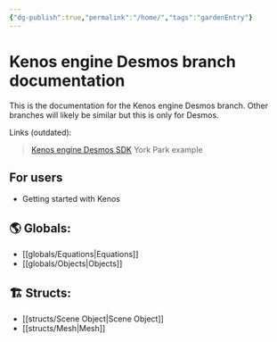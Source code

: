 ```yaml
---
{"dg-publish":true,"permalink":"/home/","tags":"gardenEntry"}
---
```



# Kenos engine Desmos branch documentation

This is the documentation for the Kenos engine Desmos branch. Other branches will likely be similar but this is only for Desmos.

Links (outdated):
>[Kenos engine Desmos SDK](https://www.desmos.com/calculator/0cjbowmxdq)
>York Park example

## For users
- Getting started with Kenos

## 🌎 **Globals:** 
- [[globals/Equations\|Equations]]
- [[globals/Objects\|Objects]]

## 🏗 **Structs:**
- [[structs/Scene Object\|Scene Object]]
- [[structs/Mesh\|Mesh]]